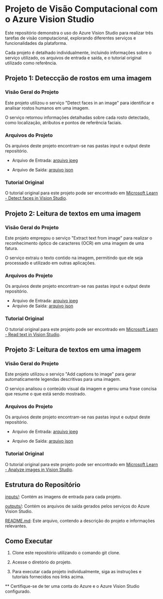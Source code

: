 # Projeto de Visão Computacional com o Azure Vision Studio

Este repositório demonstra o uso do Azure Vision Studio para realizar três tarefas de visão computacional, explorando diferentes serviços e funcionalidades da plataforma.

Cada projeto é detalhado individualmente, incluindo informações sobre o serviço utilizado, os arquivos de entrada e saída, e o tutorial original utilizado como referência.

## Projeto 1: Deteccção de rostos em uma imagem

### Visão Geral do Projeto

Este projeto utilizou o serviço "Detect faces in an image" para identificar e analisar rostos humanos em uma imagem.

O serviço retornou informações detalhadas sobre cada rosto detectado, como localização, atributos e pontos de referência faciais.

### Arquivos do Projeto

Os arquivos deste projeto encontram-se nas pastas input e output deste repositório.

- Arquivo de Entrada: [arquivo jpeg](inputs/woman-face.jpeg)

- Arquivo de Saída: [arquivo json](outputs/face.json)

### Tutorial Original

O tutorial original para este projeto pode ser encontrado em [Microsoft Learn - Detect faces in Vision Studio](https://microsoftlearning.github.io/mslearn-ai-fundamentals/Instructions/Labs/04-face.html).


## Projeto 2: Leitura de textos em uma imagem

### Visão Geral do Projeto

Este projeto empregou o serviço "Extract text from image" para realizar o reconhecimento óptico de caracteres (OCR) em uma imagem de uma fatura. 

O serviço extraiu o texto contido na imagem, permitindo que ele seja processado e utilizado em outras aplicações.

### Arquivos do Projeto

Os arquivos deste projeto encontram-se nas pastas input e output deste repositório.

- Arquivo de Entrada: [arquivo jpeg](inputs/invoice-ocr.jpeg)
- Arquivo de Saída: [arquivo json](outputs/ocr.json)

### Tutorial Original

O tutorial original para este projeto pode ser encontrado em [Microsoft Learn - Read text in Vision Studio](https://microsoftlearning.github.io/mslearn-ai-fundamentals/Instructions/Labs/05-ocr.html).


## Projeto 3: Leitura de textos em uma imagem

### Visão Geral do Projeto

Este projeto utilizou o serviço "Add captions to image" para gerar automaticamente legendas descritivas para uma imagem.

O serviço analisou o conteúdo visual da imagem e gerou uma frase concisa que resume o que está sendo mostrado.

### Arquivos do Projeto

Os arquivos deste projeto encontram-se nas pastas input e output deste repositório.

- Arquivo de Entrada: [arquivo jpeg](inputs/woman-caption.jpeg)

- Arquivo de Saída:  [arquivo json](outputs/caption.json)

### Tutorial Original

O tutorial original para este projeto pode ser encontrado em [Microsoft Learn - Analyze images in Vision Studio](https://microsoftlearning.github.io/mslearn-ai-fundamentals/Instructions/Labs/03-image-analysis.html).

## Estrutura do Repositório

[inputs/](inputs/): Contém as imagens de entrada para cada projeto.

[outputs/](outputs/): Contém os arquivos de saída gerados pelos serviços do Azure Vision Studio.

[README.md](readme.md): Este arquivo, contendo a descrição do projeto e informações relevantes.

## Como Executar

1. Clone este repositório utilizando o comando git clone. 

2. Acesse o diretório do projeto.

3. Para executar cada projeto individualmente, siga as instruções e tutoriais fornecidos nos links acima. 

** Certifique-se de ter uma conta do Azure e o Azure Vision Studio configurado.